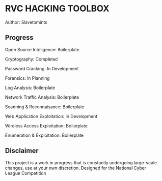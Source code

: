# RVC HACKING TOOLBOX
Author: Slavetomints



## Progress
Open Source Inteligence: Boilerplate

Cryptography: Completed

Password Cracking: In Development

Forensics: In Planning

Log Analysis: Boilerplate

Network Traffic Analysis: Boilerplate 

Scanning & Reconnaisance: Boilerplate

Web Application Exploitation: In Development

Wireless Access Exploitation: Boilerplate

Enumeration & Exploitation: Boilerplate



## Disclaimer
This project is a work in progress that is constantly undergoing large-scale changes, use at your own discretion.
Designed for the National Cyber League Competition
